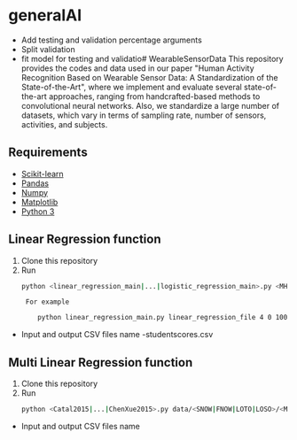# generalAI
- Add testing and validation percentage arguments
- Split validation
- fit model for testing and validatio# WearableSensorData
This repository provides the codes and data used in our paper "Human Activity Recognition Based on Wearable Sensor Data: A Standardization of the State-of-the-Art", where we implement and evaluate several state-of-the-art approaches, ranging from handcrafted-based methods to convolutional neural networks. Also, we standardize a large number of datasets, which vary in terms of sampling rate, number of sensors, activities, and subjects.

## Requirements

- [Scikit-learn](http://scikit-learn.org/stable/)
- [Pandas](https://pandas.pydata.org/)
- [Numpy](https://numpy.org/)
- [Matplotlib](https://matplotlib.org/)
- [Python 3](https://www.python.org/)

## Linear Regression function
1. Clone this repository
2. Run
    ```bash
    python <linear_regression_main|...|logistic_regression_main>.py <MHEALTH|USCHAD|UTD-MHAD1_1s|UTD-MHAD2_1s|WHARF|WISDM>.csv
    ```
        For example
    ```bash
        python linear_regression_main.py linear_regression_file 4 0 100
    ```

- Input and output CSV files name
    -studentscores.csv

## Multi Linear Regression function
1. Clone this repository
2. Run
    ```bash
    python <Catal2015|...|ChenXue2015>.py data/<SNOW|FNOW|LOTO|LOSO>/<MHEALTH|USCHAD|UTD-MHAD1_1s|UTD-MHAD2_1s|WHARF|WISDM>.npz
    ```

- Input and output CSV files name
